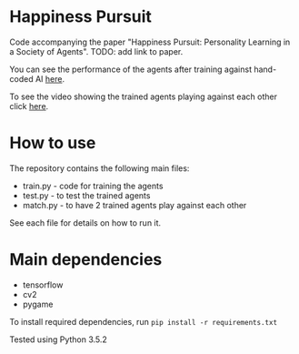 # Happiness Pursuit
Code accompanying the paper "Happiness Pursuit: Personality Learning in a Society of Agents". TODO: add link to paper.

You can see the performance of the agents after training against hand-coded AI [here](https://youtu.be/tOVXdqVxCig).

To see the video showing the trained agents playing against each other click [here](https://youtu.be/LKtbF0ggvPQ).

# How to use
The repository contains the following main files:
* train.py - code for training the agents
* test.py - to test the trained agents
* match.py - to have 2 trained agents play against each other

See each file for details on how to run it.

# Main dependencies
* tensorflow
* cv2
* pygame

To install required dependencies, run `pip install -r requirements.txt`

Tested using Python 3.5.2
